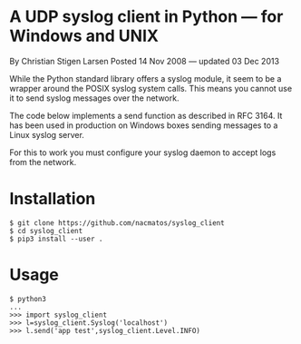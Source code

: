 
# A UDP syslog client in Python — for Windows and UNIX

By Christian Stigen Larsen
Posted 14 Nov 2008 — updated 03 Dec 2013

While the Python standard library offers a syslog module, it seem to be a wrapper around the POSIX syslog system calls. 
This means you cannot use it to send syslog messages over the network.

The code below implements a send function as described in RFC 3164.
It has been used in production on Windows boxes sending messages to a Linux syslog server.

For this to work you must configure your syslog daemon to accept logs from the network.

# Installation
``` shell
$ git clone https://github.com/nacmatos/syslog_client
$ cd syslog_client
$ pip3 install --user .
```

# Usage
``` shell
$ python3
...
>>> import syslog_client
>>> l=syslog_client.Syslog('localhost')
>>> l.send('app test',syslog_client.Level.INFO)
```


